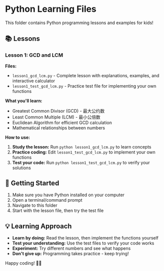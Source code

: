 # Python Learning Files

This folder contains Python programming lessons and examples for kids!

## 📚 Lessons

### Lesson 1: GCD and LCM
**Files:**
- `lesson1_gcd_lcm.py` - Complete lesson with explanations, examples, and interactive calculator
- `lesson1_test_gcd_lcm.py` - Practice test file for implementing your own functions

**What you'll learn:**
- Greatest Common Divisor (GCD) - 最大公约数
- Least Common Multiple (LCM) - 最小公倍数
- Euclidean Algorithm for efficient GCD calculation
- Mathematical relationships between numbers

**How to use:**
1. **Study the lesson:** Run `python lesson1_gcd_lcm.py` to learn concepts
2. **Practice coding:** Edit `lesson1_test_gcd_lcm.py` to implement your own functions
3. **Test your code:** Run `python lesson1_test_gcd_lcm.py` to verify your solutions

## 🚀 Getting Started

1. Make sure you have Python installed on your computer
2. Open a terminal/command prompt
3. Navigate to this folder
4. Start with the lesson file, then try the test file

## 💡 Learning Approach

- **Learn by doing:** Read the lesson, then implement the functions yourself
- **Test your understanding:** Use the test files to verify your code works
- **Experiment:** Try different numbers and see what happens
- **Don't give up:** Programming takes practice - keep trying!

Happy coding! 🐍✨
